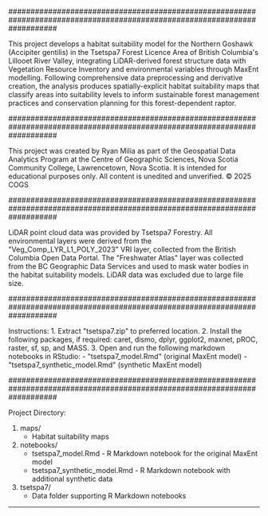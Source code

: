 ###########################################################################################################################

This project develops a habitat suitability model for the Northern Goshawk (Accipiter gentilis) in the Tsetspa7 Forest 
Licence Area of British Columbia's Lillooet River Valley, integrating LiDAR-derived forest structure data with Vegetation 
Resource Inventory and environmental variables through MaxEnt modelling. Following comprehensive data preprocessing and 
derivative creation, the analysis produces spatially-explicit habitat suitability maps that classify areas into suitability 
levels to inform sustainable forest management practices and conservation planning for this forest-dependent raptor.

###########################################################################################################################

This project was created by Ryan Milia as part of the Geospatial Data Analytics Program at the Centre of 
Geographic Sciences, Nova Scotia Community College, Lawrencetown, Nova Scotia. It is intended for educational 
purposes only. All content is unedited and unverified. © 2025 COGS

###########################################################################################################################

LiDAR point cloud data was provided by Tsetspa7 Forestry. All environmental layers were derived from 
the "Veg_Comp_LYR_L1_POLY_2023" VRI layer, collected from the British Columbia Open Data Portal. The 
"Freshwater Atlas" layer was collected from the BC Geographic Data Services and used to mask water 
bodies in the habitat suitability models. LiDAR data was excluded due to large file size.
	
###########################################################################################################################

Instructions:
	1. Extract "tsetspa7.zip" to preferred location.
	2. Install the following packages, if required: caret, dismo, dplyr, ggplot2, maxnet, pROC, raster, sf, sp, and MASS.
	3. Open and run the following markdown notebooks in RStudio:
       - "tsetspa7_model.Rmd" (original MaxEnt model)
       - "tsetspa7_synthetic_model.Rmd" (synthetic MaxEnt model)

###########################################################################################################################

Project Directory:
1. maps/
   - Habitat suitability maps
2. notebooks/
   - tsetspa7_model.Rmd - R Markdown notebook for the original MaxEnt model
   - tsetspa7_synthetic_model.Rmd - R Markdown notebook with additional synthetic data
3. tsetspa7/
   - Data folder supporting R Markdown notebooks
---------------------------------------------------------------------------------------------------------------------------
